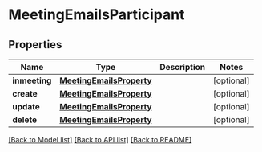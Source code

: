 # MeetingEmailsParticipant

## Properties
Name | Type | Description | Notes
------------ | ------------- | ------------- | -------------
**inmeeting** | [**MeetingEmailsProperty**](MeetingEmailsProperty.md) |  | [optional] 
**create** | [**MeetingEmailsProperty**](MeetingEmailsProperty.md) |  | [optional] 
**update** | [**MeetingEmailsProperty**](MeetingEmailsProperty.md) |  | [optional] 
**delete** | [**MeetingEmailsProperty**](MeetingEmailsProperty.md) |  | [optional] 

[[Back to Model list]](../README.md#documentation-for-models) [[Back to API list]](../README.md#documentation-for-api-endpoints) [[Back to README]](../README.md)


